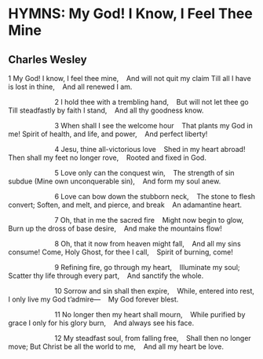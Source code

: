 # HYMNS: My God! I Know, I Feel Thee Mine
## Charles Wesley
1
My God! I know, I feel thee mine,
   And will not quit my claim
Till all I have is lost in thine,
   And all renewed I am.

                        2
I hold thee with a trembling hand,
   But will not let thee go
Till steadfastly by faith I stand,
   And all thy goodness know.

                        3
When shall I see the welcome hour
   That plants my God in me!
Spirit of health, and life, and power,
   And perfect liberty!

                        4
Jesu, thine all-victorious love
   Shed in my heart abroad!
Then shall my feet no longer rove,
   Rooted and fixed in God.

                        5
Love only can the conquest win,
   The strength of sin subdue
(Mine own unconquerable sin),
   And form my soul anew.

                        6
Love can bow down the stubborn neck,
   The stone to flesh convert;
Soften, and melt, and pierce, and break
   An adamantine heart.

                        7
Oh, that in me the sacred fire
   Might now begin to glow,
Burn up the dross of base desire,
   And make the mountains flow!

                        8
Oh, that it now from heaven might fall,
   And all my sins consume!
Come, Holy Ghost, for thee I call,
   Spirit of burning, come!

                        9
Refining fire, go through my heart,
   Illuminate my soul;
Scatter thy life through every part,
   And sanctify the whole.

                        10
Sorrow and sin shall then expire,
   While, entered into rest,
I only live my God t’admire—
   My God forever blest.

                        11
No longer then my heart shall mourn,
   While purified by grace
I only for his glory burn,
   And always see his face.

                        12
My steadfast soul, from falling free,
   Shall then no longer move;
But Christ be all the world to me,
   And all my heart be love.
